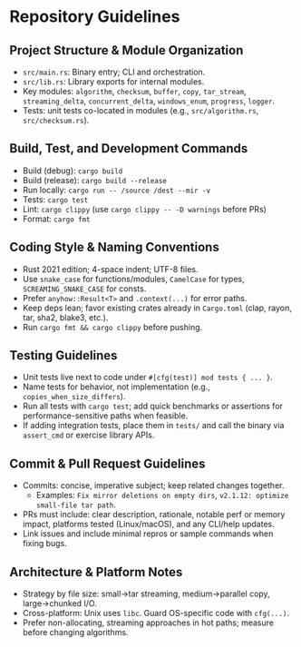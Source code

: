 # Repository Guidelines

## Project Structure & Module Organization
- `src/main.rs`: Binary entry; CLI and orchestration.
- `src/lib.rs`: Library exports for internal modules.
- Key modules: `algorithm`, `checksum`, `buffer`, `copy`, `tar_stream`, `streaming_delta`, `concurrent_delta`, `windows_enum`, `progress`, `logger`.
- Tests: unit tests co-located in modules (e.g., `src/algorithm.rs`, `src/checksum.rs`).

## Build, Test, and Development Commands
- Build (debug): `cargo build`
- Build (release): `cargo build --release`
- Run locally: `cargo run -- /source /dest --mir -v`
- Tests: `cargo test`
- Lint: `cargo clippy` (use `cargo clippy -- -D warnings` before PRs)
- Format: `cargo fmt`

## Coding Style & Naming Conventions
- Rust 2021 edition; 4-space indent; UTF-8 files.
- Use `snake_case` for functions/modules, `CamelCase` for types, `SCREAMING_SNAKE_CASE` for consts.
- Prefer `anyhow::Result<T>` and `.context(...)` for error paths.
- Keep deps lean; favor existing crates already in `Cargo.toml` (clap, rayon, tar, sha2, blake3, etc.).
- Run `cargo fmt && cargo clippy` before pushing.

## Testing Guidelines
- Unit tests live next to code under `#[cfg(test)] mod tests { ... }`.
- Name tests for behavior, not implementation (e.g., `copies_when_size_differs`).
- Run all tests with `cargo test`; add quick benchmarks or assertions for performance-sensitive paths when feasible.
- If adding integration tests, place them in `tests/` and call the binary via `assert_cmd` or exercise library APIs.

## Commit & Pull Request Guidelines
- Commits: concise, imperative subject; keep related changes together.
  - Examples: `Fix mirror deletions on empty dirs`, `v2.1.12: optimize small-file tar path`.
- PRs must include: clear description, rationale, notable perf or memory impact, platforms tested (Linux/macOS), and any CLI/help updates.
- Link issues and include minimal repros or sample commands when fixing bugs.

## Architecture & Platform Notes
- Strategy by file size: small→tar streaming, medium→parallel copy, large→chunked I/O.
- Cross-platform: Unix uses `libc`. Guard OS-specific code with `cfg(...)`.
- Prefer non-allocating, streaming approaches in hot paths; measure before changing algorithms.
